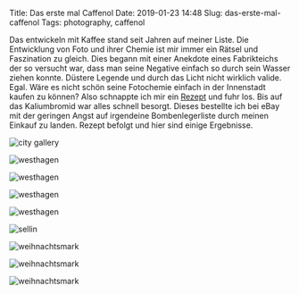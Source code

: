 Title: Das erste mal Caffenol
Date: 2019-01-23 14:48
Slug: das-erste-mal-caffenol
Tags: photography, caffenol

Das entwickeln mit Kaffee stand seit Jahren auf meiner Liste. Die Entwicklung von Foto und ihrer Chemie ist mir immer ein Rätsel und Faszination zu gleich. Dies begann mit einer Anekdote eines Fabrikteichs der so versucht war, dass man seine Negative einfach so durch sein Wasser ziehen konnte. Düstere Legende und durch das Licht nicht wirklich valide. Egal. Wäre es nicht schön seine Fotochemie einfach in der Innenstadt kaufen zu können? Also schnappte ich mir ein [Rezept](http://caffenol.blogspot.com/2014/02/rezepte.html) und fuhr los. Bis auf das Kaliumbromid war alles schnell besorgt. Dieses bestellte ich bei eBay mit der geringen Angst auf irgendeine Bombenlegerliste durch meinen Einkauf zu landen. Rezept befolgt und hier sind einige Ergebnisse. 

![city gallery]({static}/images/46123378844_91782d957b_b.jpg)

![westhagen]({static}/images/46123379164_da0275336a_b.jpg)

![westhagen]({static}/images/46123379424_55bf36d721_b.jpg)

![westhagen]({static}/images/46123379644_481d75b133_b.jpg)

![westhagen]({static}/images/46848543241_81f8b5ee94_b.jpg)

![sellin]({static}/images/46123379904_e03170b935_b.jpg)

![weihnachtsmark]({static}/images/46123380274_93b9e5f2b9_b.jpg)

![weihnachtsmark]({static}/images/46123380614_336ba2551d_b.jpg)

![weihnachtsmark]({static}/images/46123380904_63e3a9cf07_b.jpg)
